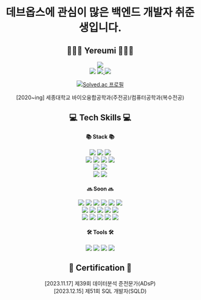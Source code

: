 <!--
**yereumi/yereumi** is a ✨ _special_ ✨ repository because its `README.md` (this file) appears on your GitHub profile.

Here are some ideas to get you started:

- 🔭 I’m currently working on ...
- 🌱 I’m currently learning ...
- 👯 I’m looking to collaborate on ...
- 🤔 I’m looking for help with ...
- 💬 Ask me about ...
- 📫 How to reach me: ...
- 😄 Pronouns: ...
- ⚡ Fun fact: ...
-->
<!-- <img src="https://img.shields.io/badge/아이콘내용-바탕색?style=flat&logo=로고이름&logoColor=white"/> -->

<div align=center>
	<h1>데브옵스에 관심이 많은 백엔드 개발자 취준생입니다.</h1>
	<h2>👩🏻‍💻 Yereumi 👩🏻‍💻</h2>
	<img src="https://img.shields.io/badge/MacBook_Air_M2-000000?style=flat&logo=Apple&logoColor=white"/>
	<br>
	<img src="https://img.shields.io/badge/Mail-EA4335?style=flat&logo=Gmail&logoColor=white"/>
	<a href="https://www.instagram.com/ye.reumi/"/>
	<img src="https://img.shields.io/badge/Instagram-E4405F?style=flat&logo=Instagram&logoColor=white"/>
	</a>
	<a href="https://velog.io/@yereumi">
	<img src="https://img.shields.io/badge/Blog-20C997?style=flat&logo=Velog&logoColor=white"/>
	</a>
 	<br>
	
[![Solved.ac 프로필](http://mazassumnida.wtf/api/mini/generate_badge?boj=lovelyyeji01)](https://solved.ac/lovelyyeji01)
<p>
	[2020~ing] 세종대학교 바이오융합공학과(주전공)/컴퓨터공학과(복수전공)<br>
</p>
</div>

<div align=center>
	<h2>💻 Tech Skills 💻</h2>
</div>

<div align=center>
	<h4>📚 Stack 📚</h4>
	<img src="https://img.shields.io/badge/C-A8B9CC?style=flat&logo=C&logoColor=white"/>
	<img src="https://img.shields.io/badge/Python-3776AB?style=flat&logo=Python&logoColor=white"/>
	<img src="https://img.shields.io/badge/Java-007396?style=flat&logo=Conda-Forge&logoColor=white"/>
	<br>
	<img src="https://img.shields.io/badge/Spring-6DB33F?style=flat&logo=Spring&logoColor=white"/>
	<img src="https://img.shields.io/badge/SpringBoot-6DB33F?style=flat&logo=SpringBoot&logoColor=white"/>
	<img src="https://img.shields.io/badge/SpringSecurity-6DB33F?style=flat&logo=SpringSecurity&logoColor=white"/>
	<img src="https://img.shields.io/badge/MySQL-4479A1?style=flat&logo=MySQL&logoColor=white"/>
	<br>
	<img src="https://img.shields.io/badge/Docker-2496ED?style=flat&logo=Docker&logoColor=white"/>
	<img src="https://img.shields.io/badge/Jenkins-D24939?style=flat&logo=Jenkins&logoColor=white"/>
	<br>
	<img src="https://img.shields.io/badge/Ubuntu-E95420?style=flat&logo=Ubuntu&logoColor=white"/>
	<img src="https://img.shields.io/badge/Nginx-009639?style=flat&logo=Nginx&logoColor=white"/>
</div>

<div align=center>
 	<h4>🔜 Soon 🔜</h4>
	<img src="https://img.shields.io/badge/AWS-232F3E?style=flat&logo=AmazonWebServices&logoColor=white"/>
	<img src="https://img.shields.io/badge/EC2-FF9900?style=flat&logo=AmazonEC2&logoColor=white"/>
	<img src="https://img.shields.io/badge/ECS-FF9900?style=flat&logo=AmazonECS&logoColor=white"/>
	<img src="https://img.shields.io/badge/S3-569A31?style=flat&logo=AmazonS3&logoColor=white"/>
	<img src="https://img.shields.io/badge/Linux-FCC624?style=flat&logo=Linux&logoColor=white"/>
	<img src="https://img.shields.io/badge/Redis-FF4438?style=flat&logo=Redis&logoColor=white"/>
	<br>
	<img src="https://img.shields.io/badge/Kubernetes-326CE5?style=flat&logo=Kubernetes&logoColor=white"/>
	<img src="https://img.shields.io/badge/Terraform-844FBA?style=flat&logo=Terraform&logoColor=white"/>
	<img src="https://img.shields.io/badge/Prometheus-E6522C?style=flat&logo=Prometheus&logoColor=white"/>
	<img src="https://img.shields.io/badge/Grafana-F46800?style=flat&logo=Grafana&logoColor=white"/>
	<img src="https://img.shields.io/badge/ApacheKafka-231F20?style=flat&logo=ApacheKafka&logoColor=white"/>
	<br>
	<img src="https://img.shields.io/badge/HTML-E34F26?style=flat&logo=HTML5&logoColor=white"/>
	<img src="https://img.shields.io/badge/CSS-1572B6?style=flat&logo=CSS3&logoColor=white"/>
	<img src="https://img.shields.io/badge/JavaScript-F7DF1E?style=flat&logo=JavaScript&logoColor=white"/>
	<img src="https://img.shields.io/badge/React-61DAFB?style=flat&logo=React&logoColor=white"/>
	<img src="https://img.shields.io/badge/Next.js-000000?style=flat&logo=Next.js&logoColor=white"/>
</div>

 
<div align=center>
	<h4>🛠️ Tools 🛠️</h4>
	<img src="https://img.shields.io/badge/Visual%20Studio%20Code-007ACC?style=flat&logo=VisualStudioCode&logoColor=white"/>
	<img src="https://img.shields.io/badge/IntelliJ-000000?style=flat&logo=IntellijIDEA&logoColor=white"/>
	<img src="https://img.shields.io/badge/GitHub-181717?style=flat&logo=GitHub&logoColor=white"/>
	<img src="https://img.shields.io/badge/Notion-000000?style=flat&logo=Notion&logoColor=white"/>
</div>

<div align=center>
	<h2>📄 Certification 📄</h2>
</div>

<div align=center>
	<p>
		[2023.11.17] 제39회 데이터분석 준전문가(ADsP)<br>
		[2023.12.15] 제51회 SQL 개발자(SQLD)<br>
	</p>
</div>
